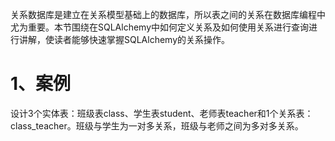 关系数据库是建立在关系模型基础上的数据库，所以表之间的关系在数据库编程中尤为重要。本节围绕在SQLAlchemy中如何定义关系及如何使用关系进行查询进行讲解，使读者能够快速掌握SQLAlchemy的关系操作。

# 1、案例

设计3个实体表：班级表class、学生表student、老师表teacher和1个关系表：class\_teacher。班级与学生为一对多关系，班级与老师之间为多对多关系。

```

```



